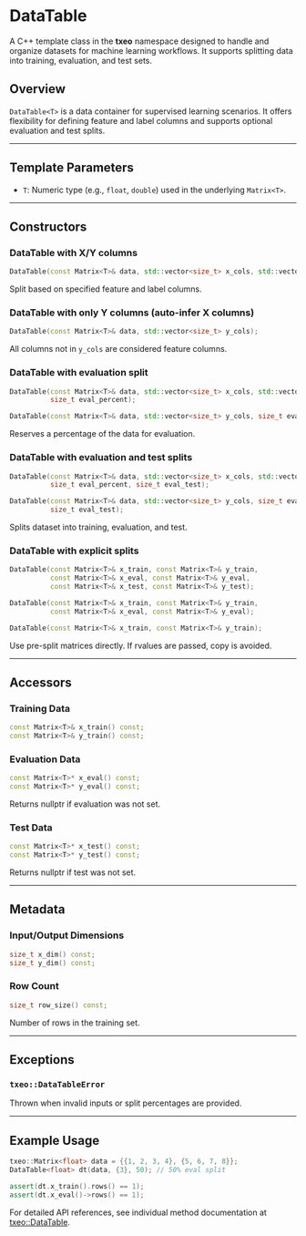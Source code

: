 # DataTable

A C++ template class in the **txeo** namespace designed to handle and organize datasets for machine learning workflows. It supports splitting data into training, evaluation, and test sets.

## Overview

`DataTable<T>` is a data container for supervised learning scenarios. It offers flexibility for defining feature and label columns and supports optional evaluation and test splits.

---

## Template Parameters

- `T`: Numeric type (e.g., `float`, `double`) used in the underlying `Matrix<T>`.

---

## Constructors

### DataTable with X/Y columns

```cpp
DataTable(const Matrix<T>& data, std::vector<size_t> x_cols, std::vector<size_t> y_cols);
```

Split based on specified feature and label columns.

### DataTable with only Y columns (auto-infer X columns)

```cpp
DataTable(const Matrix<T>& data, std::vector<size_t> y_cols);
```

All columns not in `y_cols` are considered feature columns.

### DataTable with evaluation split

```cpp
DataTable(const Matrix<T>& data, std::vector<size_t> x_cols, std::vector<size_t> y_cols,
          size_t eval_percent);

DataTable(const Matrix<T>& data, std::vector<size_t> y_cols, size_t eval_percent);
```

Reserves a percentage of the data for evaluation.

### DataTable with evaluation and test splits

```cpp
DataTable(const Matrix<T>& data, std::vector<size_t> x_cols, std::vector<size_t> y_cols,
          size_t eval_percent, size_t eval_test);

DataTable(const Matrix<T>& data, std::vector<size_t> y_cols, size_t eval_percent,
          size_t eval_test);
```

Splits dataset into training, evaluation, and test.

### DataTable with explicit splits

```cpp
DataTable(const Matrix<T>& x_train, const Matrix<T>& y_train,
          const Matrix<T>& x_eval, const Matrix<T>& y_eval,
          const Matrix<T>& x_test, const Matrix<T>& y_test);

DataTable(const Matrix<T>& x_train, const Matrix<T>& y_train,
          const Matrix<T>& x_eval, const Matrix<T>& y_eval);

DataTable(const Matrix<T>& x_train, const Matrix<T>& y_train);
```

Use pre-split matrices directly. If rvalues are passed, copy is avoided.

---

## Accessors

### Training Data

```cpp
const Matrix<T>& x_train() const;
const Matrix<T>& y_train() const;
```

### Evaluation Data

```cpp
const Matrix<T>* x_eval() const;
const Matrix<T>* y_eval() const;
```

Returns nullptr if evaluation was not set.

### Test Data

```cpp
const Matrix<T>* x_test() const;
const Matrix<T>* y_test() const;
```

Returns nullptr if test was not set.

---

## Metadata

### Input/Output Dimensions

```cpp
size_t x_dim() const;
size_t y_dim() const;
```

### Row Count

```cpp
size_t row_size() const;
```

Number of rows in the training set.

---

## Exceptions

### `txeo::DataTableError`

Thrown when invalid inputs or split percentages are provided.

---

## Example Usage

```cpp
txeo::Matrix<float> data = {{1, 2, 3, 4}, {5, 6, 7, 8}};
DataTable<float> dt(data, {3}, 50); // 50% eval split

assert(dt.x_train().rows() == 1);
assert(dt.x_eval()->rows() == 1);
```

For detailed API references, see individual method documentation at [txeo::DataTable](https://txeo-doc.netlify.app/classtxeo_1_1_data_table.html).